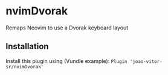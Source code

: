 # nvimDvorak

Remaps Neovim to use a Dvorak keyboard layout

## Installation

Install this plugin using (Vundle example):
`Plugin 'joao-vitor-sr/nvimDvorak'`
